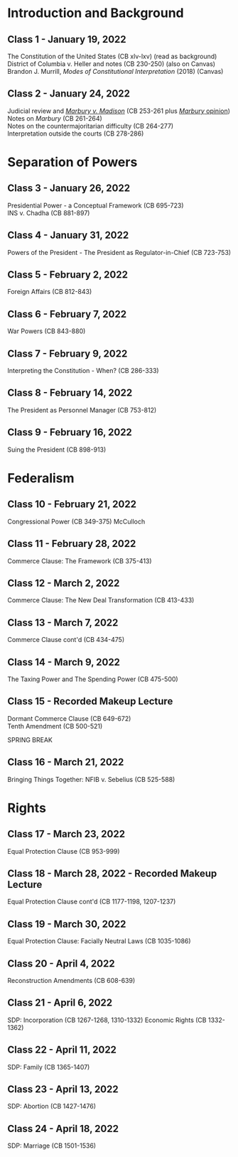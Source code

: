 # Introduction and Background

## Class 1 - January 19, 2022
The Constitution of the United States (CB xlv-lxv) (read as background)  
District of Columbia v. Heller and notes (CB 230-250) (also on Canvas)  
Brandon J. Murrill, _Modes of Constitutional Interpretation_ (2018) (Canvas)

## Class 2 - January 24, 2022
Judicial review and [_Marbury v. Madison_](https://hbwhbwhbw.github.io/ConstitutionalLaw/Marbury) (CB 253-261 plus [_Marbury_ opinion](https://hbwhbwhbw.github.io/ConstitutionalLaw/Marbury))
Notes on _Marbury_ (CB 261-264)  
Notes on the countermajoritarian difficulty (CB 264-277)  
Interpretation outside the courts (CB 278-286)  

# Separation of Powers

## Class 3 - January 26, 2022
Presidential Power - a Conceptual Framework (CB 695-723)  
INS v. Chadha (CB 881-897)

## Class 4 - January 31, 2022
Powers of the President - The President as Regulator-in-Chief (CB 723-753)

## Class 5 - February 2, 2022
Foreign Affairs (CB 812-843)

## Class 6 - February 7, 2022
War Powers (CB 843-880)

## Class 7 - February 9, 2022
Interpreting the Constitution - When? (CB 286-333)

## Class 8 - February 14, 2022
The President as Personnel Manager (CB 753-812)

## Class 9 - February 16, 2022
Suing the President (CB 898-913)

# Federalism

## Class 10 - February 21, 2022
Congressional Power (CB 349-375)
McCulloch

## Class 11 - February 28, 2022
Commerce Clause: The Framework (CB 375-413)

## Class 12 - March 2, 2022
Commerce Clause: The New Deal Transformation (CB 413-433)

## Class 13 - March 7, 2022
Commerce Clause cont'd (CB 434-475)

## Class 14 - March 9, 2022
The Taxing Power and The Spending Power (CB 475-500)

## Class 15 - Recorded Makeup Lecture
Dormant Commerce Clause (CB 649-672)  
Tenth Amendment (CB 500-521)

SPRING BREAK

## Class 16 - March 21, 2022
Bringing Things Together: NFIB v. Sebelius (CB 525-588)

# Rights

## Class 17 - March 23, 2022
Equal Protection Clause (CB 953-999)

## Class 18 - March 28, 2022 - Recorded Makeup Lecture
Equal Protection Clause cont'd (CB 1177-1198, 1207-1237)

## Class 19 - March 30, 2022
Equal Protection Clause: Facially Neutral Laws (CB 1035-1086)

## Class 20 - April 4, 2022
Reconstruction Amendments (CB 608-639)

## Class 21 - April 6, 2022
SDP: Incorporation (CB 1267-1268, 1310-1332)
Economic Rights (CB 1332-1362)

## Class 22 - April 11, 2022
SDP: Family (CB 1365-1407)

## Class 23 - April 13, 2022
SDP: Abortion (CB 1427-1476)

## Class 24 - April 18, 2022
SDP: Marriage (CB 1501-1536)
